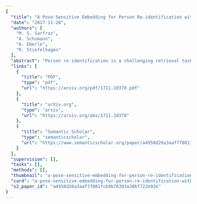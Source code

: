 ```yaml
---
{
  "title": "A Pose-Sensitive Embedding for Person Re-identification with Expanded Cross Neighborhood Re-ranking",
  "date": "2017-11-28",
  "authors": [
    "M. S. Sarfraz",
    "A. Schumann",
    "A. Eberle",
    "R. Stiefelhagen"
  ],
  "abstract": "Person re-identification is a challenging retrieval task that requires matching a person's acquired image across non-overlapping camera views. In this paper we propose an effective approach that incorporates both the fine and coarse pose information of the person to learn a discriminative embedding. In contrast to the recent direction of explicitly modeling body parts or correcting for misalignment based on these, we show that a rather straightforward inclusion of acquired camera view and/or the detected joint locations into a convolutional neural network helps to learn a very effective representation. To increase retrieval performance, re-ranking techniques based on computed distances have recently gained much attention. We propose a new unsupervised and automatic re-ranking framework that achieves state-of-the-art re-ranking performance. We show that in contrast to the current state-of-the-art re-ranking methods our approach does not require to compute new rank lists for each image pair (e.g., based on reciprocal neighbors) and performs well by using simple direct rank list based comparison or even by just using the already computed euclidean distances between the images. We show that both our learned representation and our re-ranking method achieve state-of-the-art performance on a number of challenging surveillance image and video datasets. Code is available at https://github.com/pse-ecn.",
  "links": [
    {
      "title": "PDF",
      "type": "pdf",
      "url": "https://arxiv.org/pdf/1711.10378.pdf"
    },
    {
      "title": "arXiv.org",
      "type": "arxiv",
      "url": "https://arxiv.org/abs/1711.10378"
    },
    {
      "title": "Semantic Scholar",
      "type": "semanticscholar",
      "url": "https://www.semanticscholar.org/paper/a4958d26a3aaf77081fcb9b76393a30bf722e92e"
    }
  ],
  "supervision": [],
  "tasks": [],
  "methods": [],
  "thumbnail": "a-pose-sensitive-embedding-for-person-re-identification-with-expanded-cross-neighborhood-re-ranking-thumb.jpg",
  "card": "a-pose-sensitive-embedding-for-person-re-identification-with-expanded-cross-neighborhood-re-ranking-card.jpg",
  "s2_paper_id": "a4958d26a3aaf77081fcb9b76393a30bf722e92e"
}
---
```


